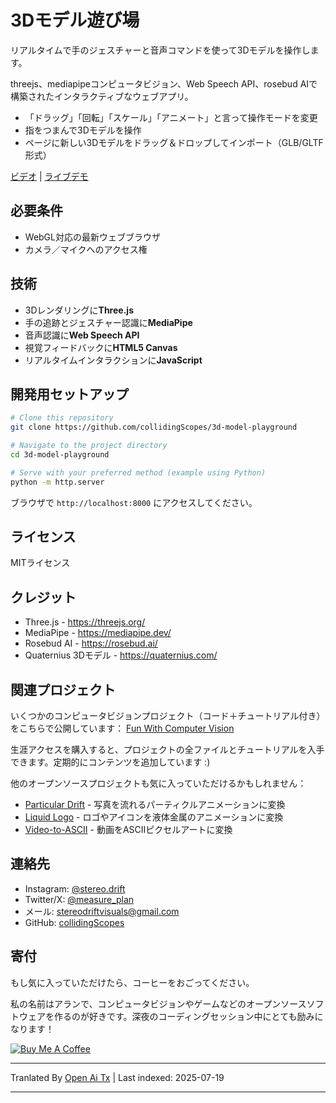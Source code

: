 ﻿
# 3Dモデル遊び場

リアルタイムで手のジェスチャーと音声コマンドを使って3Dモデルを操作します。

threejs、mediapipeコンピュータビジョン、Web Speech API、rosebud AIで構築されたインタラクティブなウェブアプリ。

- 「ドラッグ」「回転」「スケール」「アニメート」と言って操作モードを変更
- 指をつまんで3Dモデルを操作
- ページに新しい3Dモデルをドラッグ＆ドロップしてインポート（GLB/GLTF形式）

[ビデオ](https://youtu.be/_I1E44Fp1Es?si=lR2otqR_-ZGdIGXT) | [ライブデモ](https://collidingscopes.github.io/3d-model-playground/)

## 必要条件

- WebGL対応の最新ウェブブラウザ
- カメラ／マイクへのアクセス権

## 技術

- 3Dレンダリングに**Three.js**
- 手の追跡とジェスチャー認識に**MediaPipe**
- 音声認識に**Web Speech API**
- 視覚フィードバックに**HTML5 Canvas**
- リアルタイムインタラクションに**JavaScript**

## 開発用セットアップ

```bash
# Clone this repository
git clone https://github.com/collidingScopes/3d-model-playground

# Navigate to the project directory
cd 3d-model-playground

# Serve with your preferred method (example using Python)
python -m http.server
```
ブラウザで `http://localhost:8000` にアクセスしてください。

## ライセンス

MITライセンス

## クレジット

- Three.js - https://threejs.org/
- MediaPipe - https://mediapipe.dev/
- Rosebud AI - https://rosebud.ai/
- Quaternius 3Dモデル - https://quaternius.com/

## 関連プロジェクト

いくつかのコンピュータビジョンプロジェクト（コード＋チュートリアル付き）をこちらで公開しています：
[Fun With Computer Vision](https://www.funwithcomputervision.com/)

生涯アクセスを購入すると、プロジェクトの全ファイルとチュートリアルを入手できます。定期的にコンテンツを追加しています :)

他のオープンソースプロジェクトも気に入っていただけるかもしれません：

- [Particular Drift](https://collidingScopes.github.io/particular-drift) - 写真を流れるパーティクルアニメーションに変換
- [Liquid Logo](https://collidingScopes.github.io/liquid-logo) - ロゴやアイコンを液体金属のアニメーションに変換
- [Video-to-ASCII](https://collidingScopes.github.io/ascii) - 動画をASCIIピクセルアートに変換

## 連絡先

- Instagram: [@stereo.drift](https://www.instagram.com/stereo.drift/)
- Twitter/X: [@measure_plan](https://x.com/measure_plan)
- メール: [stereodriftvisuals@gmail.com](https://raw.githubusercontent.com/collidingScopes/3d-model-playground/main/mailto:stereodriftvisuals@gmail.com)
- GitHub: [collidingScopes](https://github.com/collidingScopes)

## 寄付

もし気に入っていただけたら、コーヒーをおごってください。

私の名前はアランで、コンピュータビジョンやゲームなどのオープンソースソフトウェアを作るのが好きです。深夜のコーディングセッション中にとても励みになります！

[![Buy Me A Coffee](https://www.buymeacoffee.com/assets/img/custom_images/yellow_img.png)](https://www.buymeacoffee.com/stereoDrift)


---

Tranlated By [Open Ai Tx](https://github.com/OpenAiTx/OpenAiTx) | Last indexed: 2025-07-19

---